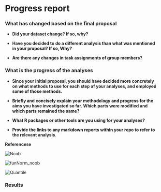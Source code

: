 # Progress report 

### What has changed based on the final proposal 

- **Did your dataset change? If so, why?**

- **Have you decided to do a different analysis than what was mentioned in your proposal? If so, Why?**

- **Are there any changes in task assignments of group members?**



### What is the progress of the analyses 

- **Since your initial proposal, you should have decided more concretely on what methods to use for each step of your analyses, and employed some of those methods.**

- **Briefly and concisely explain your methodology and progress for the aims you have investigated so far. Which parts were modified and which parts remained the same?**

- **What R packages or other tools are you using for your analyses?**

- **Provide the links to any markdown reports within your repo to refer to the relevant analysis.**


**Referencese**







![Noob](https://cloud.githubusercontent.com/assets/24922214/23965730/2b3f9984-0976-11e7-8e82-5268c1f0173c.png)

![funNorm_noob](https://cloud.githubusercontent.com/assets/24922214/23965740/3467b6e0-0976-11e7-8806-c8f9deea0b51.png)

![Quantile](https://cloud.githubusercontent.com/assets/24922214/23965746/38498f36-0976-11e7-8dc7-c840d19c0b9b.png)


### Results 